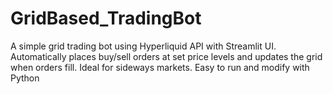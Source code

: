 # GridBased_TradingBot
A simple grid trading bot using Hyperliquid API with Streamlit UI. Automatically places buy/sell orders at set price levels and updates the grid when orders fill. Ideal for sideways markets. Easy to run and modify with Python
